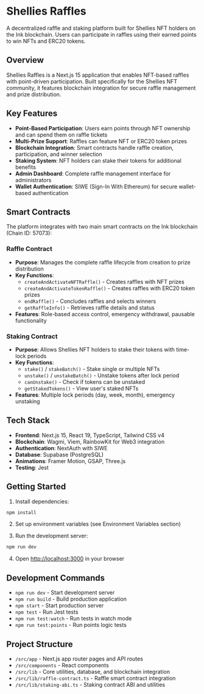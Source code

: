 # Shellies Raffles

A decentralized raffle and staking platform built for Shellies NFT holders on the Ink blockchain. Users can participate in raffles using their earned points to win NFTs and ERC20 tokens.

## Overview

Shellies Raffles is a Next.js 15 application that enables NFT-based raffles with point-driven participation. Built specifically for the Shellies NFT community, it features blockchain integration for secure raffle management and prize distribution.

## Key Features

- **Point-Based Participation**: Users earn points through NFT ownership and can spend them on raffle tickets
- **Multi-Prize Support**: Raffles can feature NFT or ERC20 token prizes
- **Blockchain Integration**: Smart contracts handle raffle creation, participation, and winner selection
- **Staking System**: NFT holders can stake their tokens for additional benefits
- **Admin Dashboard**: Complete raffle management interface for administrators
- **Wallet Authentication**: SIWE (Sign-In With Ethereum) for secure wallet-based authentication

## Smart Contracts

The platform integrates with two main smart contracts on the Ink blockchain (Chain ID: 57073):

### Raffle Contract
- **Purpose**: Manages the complete raffle lifecycle from creation to prize distribution
- **Key Functions**:
  - `createAndActivateNFTRaffle()` - Creates raffles with NFT prizes
  - `createAndActivateTokenRaffle()` - Creates raffles with ERC20 token prizes
  - `endRaffle()` - Concludes raffles and selects winners
  - `getRaffleInfo()` - Retrieves raffle details and status
- **Features**: Role-based access control, emergency withdrawal, pausable functionality

### Staking Contract
- **Purpose**: Allows Shellies NFT holders to stake their tokens with time-lock periods
- **Key Functions**:
  - `stake()` / `stakeBatch()` - Stake single or multiple NFTs
  - `unstake()` / `unstakeBatch()` - Unstake tokens after lock period
  - `canUnstake()` - Check if tokens can be unstaked
  - `getStakedTokens()` - View user's staked NFTs
- **Features**: Multiple lock periods (day, week, month), emergency unstaking

## Tech Stack

- **Frontend**: Next.js 15, React 19, TypeScript, Tailwind CSS v4
- **Blockchain**: Wagmi, Viem, RainbowKit for Web3 integration
- **Authentication**: NextAuth with SIWE
- **Database**: Supabase (PostgreSQL)
- **Animations**: Framer Motion, GSAP, Three.js
- **Testing**: Jest

## Getting Started

1. Install dependencies:
```bash
npm install
```

2. Set up environment variables (see Environment Variables section)

3. Run the development server:
```bash
npm run dev
```

4. Open [http://localhost:3000](http://localhost:3000) in your browser

## Development Commands

- `npm run dev` - Start development server
- `npm run build` - Build production application
- `npm start` - Start production server
- `npm test` - Run Jest tests
- `npm run test:watch` - Run tests in watch mode
- `npm run test:points` - Run points logic tests

## Project Structure

- `/src/app` - Next.js app router pages and API routes
- `/src/components` - React components
- `/src/lib` - Core utilities, database, and blockchain integration
- `/src/lib/raffle-contract.ts` - Raffle smart contract integration
- `/src/lib/staking-abi.ts` - Staking contract ABI and utilities
